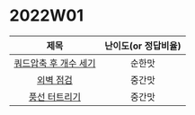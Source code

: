# 2022W01

| 제목 | 난이도(or 정답비율) |
|:------:|:-----:|
| [쿼드압축 후 개수 세기](https://programmers.co.kr/learn/courses/30/lessons/68936) | 순한맛 |
| [외벽 점검](https://programmers.co.kr/learn/courses/30/lessons/60062) | 중간맛 |
| [풍선 터트리기](https://programmers.co.kr/learn/courses/30/lessons/68646) | 중간맛 |
